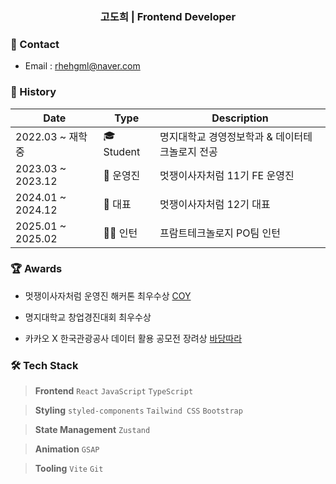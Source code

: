 <div align="center">

### 고도희 | Frontend Developer  

</div>

### 📌 Contact
- Email : rhehgml@naver.com


### 🔭 History

| Date              | Type            | Description                                             |
|-------------------|------------------|---------------------------------------------------------|
| 2022.03 ~ 재학 중 | 🎓 Student       | 명지대학교 경영정보학과 & 데이터테크놀로지 전공          |
| 2023.03 ~ 2023.12 | 🦁 운영진        | 멋쟁이사자처럼 11기 FE 운영진                          |
| 2024.01 ~ 2024.12 | 🦁 대표         | 멋쟁이사자처럼 12기 대표                               |
| 2025.01 ~ 2025.02 | 🧑‍💼 인턴         | 프람트테크놀로지 PO팀 인턴                             |


### 🏆 Awards

- 멋쟁이사자처럼 운영진 해커톤 최우수상 [COY](https://github.com/Trendithon-Spin-Off/Coy-Frontend.git)

- 명지대학교 창업경진대회 최우수상

- 카카오 X 한국관광공사 데이터 활용 공모전 장려상 [바당따라](https://github.com/AlongTheBlue/AlongTheBlue_WEB.git)
  

### 🛠 Tech Stack

> **Frontend**
> `React` `JavaScript` `TypeScript`

> **Styling**
> `styled-components` `Tailwind CSS` `Bootstrap`

> **State Management**
> `Zustand`

> **Animation**
> `GSAP`

> **Tooling**
> `Vite` `Git`
